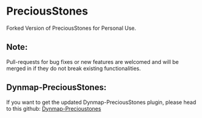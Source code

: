 PreciousStones
==========

Forked Version of PreciousStones for Personal Use.

## Note:

Pull-requests for bug fixes or new features are welcomed and will be merged in if they do not break existing functionalities.

## Dynmap-PreciousStones:

If you want to get the updated Dynmap-PreciousStones plugin, please head to this github: [Dynmap-Precioustones](https://github.com/FireController1847/DynmapPS)

